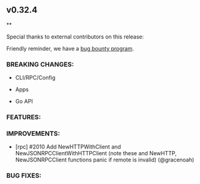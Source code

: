## v0.32.4

\*\*

Special thanks to external contributors on this release:

Friendly reminder, we have a [bug bounty
program](https://hackerone.com/tendermint).

### BREAKING CHANGES:

- CLI/RPC/Config

- Apps

- Go API

### FEATURES:

### IMPROVEMENTS:

- [rpc] \#2010 Add NewHTTPWithClient and NewJSONRPCClientWithHTTPClient (note these and NewHTTP, NewJSONRPCClient functions panic if remote is invalid) (@gracenoah)

### BUG FIXES:
